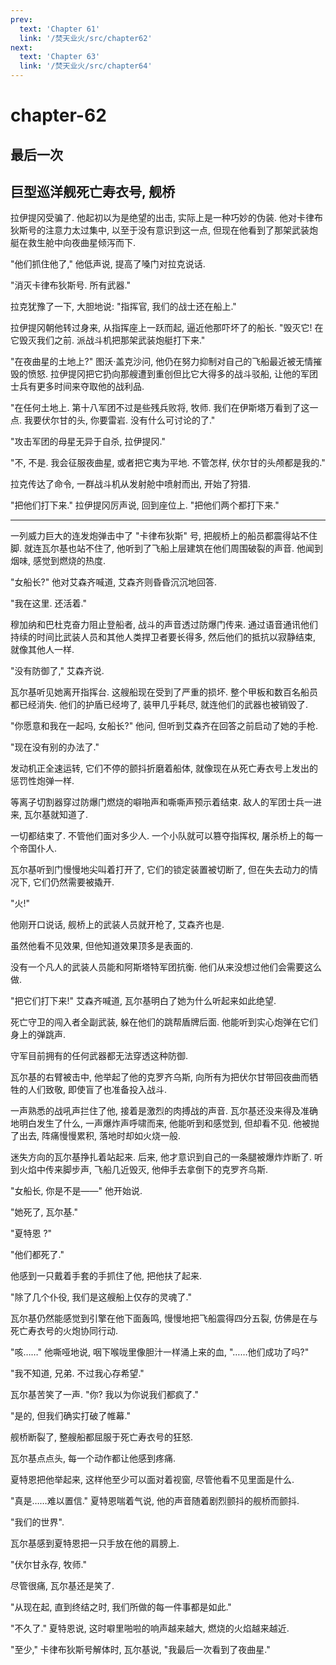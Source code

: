 ```yaml
---
prev:
  text: 'Chapter 61'
  link: '/焚天业火/src/chapter62'
next:
  text: 'Chapter 63'
  link: '/焚天业火/src/chapter64'
---
```


# chapter-62

## 最后一次

## 巨型巡洋舰死亡寿衣号, 舰桥

拉伊提冈受骗了. 他起初以为是绝望的出击, 实际上是一种巧妙的伪装. 他对卡律布狄斯号的注意力太过集中, 以至于没有意识到这一点, 但现在他看到了那架武装炮艇在救生舱中向夜曲星倾泻而下.

"他们抓住他了," 他低声说, 提高了嗓门对拉克说话.

"消灭卡律布狄斯号. 所有武器."

拉克犹豫了一下, 大胆地说: "指挥官, 我们的战士还在船上."

拉伊提冈朝他转过身来, 从指挥座上一跃而起, 逼近他那吓坏了的船长. "毁灭它! 在它毁灭我们之前. 派战斗机把那架武装炮艇打下来."

"在夜曲星的土地上?" 图沃·盖克沙问, 他仍在努力抑制对自己的飞船最近被无情摧毁的愤怒. 拉伊提冈把它扔向那艘遭到重创但比它大得多的战斗驳船, 让他的军团士兵有更多时间来夺取他的战利品.

"在任何土地上. 第十八军团不过是些残兵败将, 牧师. 我们在伊斯塔万看到了这一点. 我要伏尔甘的头, 你要雷岩. 没有什么可讨论的了."

"攻击军团的母星无异于自杀, 拉伊提冈."

"不, 不是. 我会征服夜曲星, 或者把它夷为平地. 不管怎样, 伏尔甘的头颅都是我的."

拉克传达了命令, 一群战斗机从发射舱中喷射而出, 开始了狩猎.

"把他们打下来." 拉伊提冈厉声说, 回到座位上. "把他们两个都打下来."

--------

一列威力巨大的连发炮弹击中了 "卡律布狄斯" 号, 把舰桥上的船员都震得站不住脚. 就连瓦尔基也站不住了, 他听到了飞船上层建筑在他们周围破裂的声音. 他闻到烟味, 感觉到燃烧的热度.

"女船长?" 他对艾森齐喊道, 艾森齐则昏昏沉沉地回答.

"我在这里. 还活着."

穆加纳和巴杜克奋力阻止登船者, 战斗的声音透过防爆门传来. 通过语音通讯他们持续的时间比武装人员和其他人类捍卫者要长得多, 然后他们的抵抗以寂静结束, 就像其他人一样.

"没有防御了," 艾森齐说.

瓦尔基听见她离开指挥台. 这艘船现在受到了严重的损坏. 整个甲板和数百名船员都已经消失. 他们的护盾已经垮了, 装甲几乎耗尽, 就连他们的武器也被销毁了.

"你愿意和我在一起吗, 女船长?" 他问, 但听到艾森齐在回答之前启动了她的手枪.

"现在没有别的办法了."

发动机正全速运转, 它们不停的颤抖折磨着船体, 就像现在从死亡寿衣号上发出的惩罚性炮弹一样.

等离子切割器穿过防爆门燃烧的噼啪声和嘶嘶声预示着结束. 敌人的军团士兵一进来, 瓦尔基就知道了.

一切都结束了. 不管他们面对多少人. 一个小队就可以篡夺指挥权, 屠杀桥上的每一个帝国仆人.

瓦尔基听到门慢慢地尖叫着打开了, 它们的锁定装置被切断了, 但在失去动力的情况下, 它们仍然需要被撬开.

"火!"

他刚开口说话, 舰桥上的武装人员就开枪了, 艾森齐也是.

虽然他看不见效果, 但他知道效果顶多是表面的.

没有一个凡人的武装人员能和阿斯塔特军团抗衡. 他们从来没想过他们会需要这么做.

"把它们打下来!" 艾森齐喊道, 瓦尔基明白了她为什么听起来如此绝望.

死亡守卫的闯入者全副武装, 躲在他们的跳帮盾牌后面. 他能听到实心炮弹在它们身上的弹跳声.

守军目前拥有的任何武器都无法穿透这种防御.

瓦尔基的右臂被击中, 他举起了他的克罗齐乌斯, 向所有为把伏尔甘带回夜曲而牺牲的人们致敬, 即使盲了也准备投入战斗.

一声熟悉的战吼声拦住了他, 接着是激烈的肉搏战的声音. 瓦尔基还没来得及准确地明白发生了什么, 一声爆炸声呼啸而来, 他能听到和感觉到, 但却看不见. 他被抛了出去, 阵痛慢慢累积, 落地时却如火烧一般.

迷失方向的瓦尔基挣扎着站起来. 后来, 他才意识到自己的一条腿被爆炸炸断了. 听到火焰中传来脚步声, 飞船几近毁灭, 他伸手去拿倒下的克罗齐乌斯.

"女船长, 你是不是——" 他开始说.

"她死了, 瓦尔基."

"夏特恩 ?"

"他们都死了."

他感到一只戴着手套的手抓住了他, 把他扶了起来.

"除了几个仆役, 我们是这艘船上仅存的灵魂了."

瓦尔基仍然能感觉到引擎在他下面轰鸣, 慢慢地把飞船震得四分五裂, 仿佛是在与死亡寿衣号的火炮协同行动.

"咳……" 他嘶哑地说, 咽下喉咙里像胆汁一样涌上来的血, "……他们成功了吗?"

"我不知道, 兄弟. 不过我心存希望."

瓦尔基苦笑了一声. "你? 我以为你说我们都疯了."

"是的, 但我们确实打破了帷幕."

舰桥断裂了, 整艘船都屈服于死亡寿衣号的狂怒.

瓦尔基点点头, 每一个动作都让他感到疼痛.

夏特恩把他举起来, 这样他至少可以面对着视窗, 尽管他看不见里面是什么.

"真是……难以置信." 夏特恩喘着气说, 他的声音随着剧烈颤抖的舰桥而颤抖.

"我们的世界".

瓦尔基感到夏特恩把一只手放在他的肩膀上.

"伏尔甘永存, 牧师."

尽管很痛, 瓦尔基还是笑了.

"从现在起, 直到终结之时, 我们所做的每一件事都是如此."

"不久了." 夏特恩说, 这时噼里啪啦的响声越来越大, 燃烧的火焰越来越近.

"至少," 卡律布狄斯号解体时, 瓦尔基说, "我最后一次看到了夜曲星."
